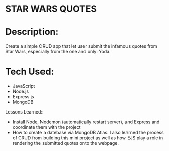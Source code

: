 # STAR WARS QUOTES
# Description:
Create a simple CRUD app that let user submit the infamous quotes from Star Wars, especially from the one and only: Yoda.

# Tech Used: 
- JavaScript
- Node.js
- Express.js
- MongoDB

Lessons Learned:
- Install Node, Nodemon (automatically restart server), and Express and coordinate them with the project
- How to create a datebase via MongoDB Atlas. 
I also learned the process of CRUD from building this mini project as well as how EJS play a role in rendering the submitted quotes onto the webpage.

